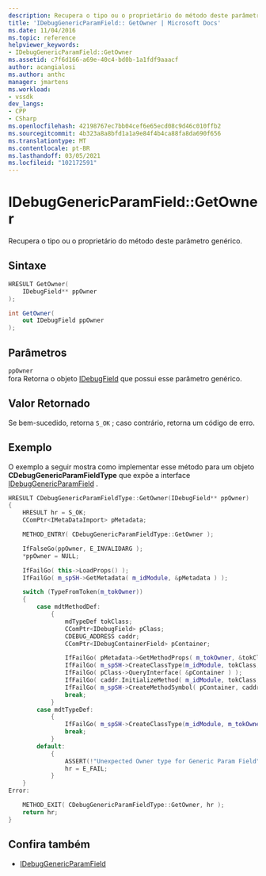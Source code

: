 ```yaml
---
description: Recupera o tipo ou o proprietário do método deste parâmetro genérico.
title: 'IDebugGenericParamField:: GetOwner | Microsoft Docs'
ms.date: 11/04/2016
ms.topic: reference
helpviewer_keywords:
- IDebugGenericParamField::GetOwner
ms.assetid: c7f6d166-a69e-40c4-bd0b-1a1fdf9aaacf
author: acangialosi
ms.author: anthc
manager: jmartens
ms.workload:
- vssdk
dev_langs:
- CPP
- CSharp
ms.openlocfilehash: 42198767ec7bb04cef6e65ecd08c9d46c010ffb2
ms.sourcegitcommit: 4b323a8a8bfd1a1a9e84f4b4ca88fa8da690f656
ms.translationtype: MT
ms.contentlocale: pt-BR
ms.lasthandoff: 03/05/2021
ms.locfileid: "102172591"
---
```

# <a name="idebuggenericparamfieldgetowner"></a>IDebugGenericParamField::GetOwner
Recupera o tipo ou o proprietário do método deste parâmetro genérico.

## <a name="syntax"></a>Sintaxe

```cpp
HRESULT GetOwner(
    IDebugField** ppOwner
);
```

```csharp
int GetOwner(
    out IDebugField ppOwner
);
```

## <a name="parameters"></a>Parâmetros
`ppOwner`\
fora Retorna o objeto [IDebugField](../../../extensibility/debugger/reference/idebugfield.md) que possui esse parâmetro genérico.

## <a name="return-value"></a>Valor Retornado
Se bem-sucedido, retorna `S_OK` ; caso contrário, retorna um código de erro.

## <a name="example"></a>Exemplo
O exemplo a seguir mostra como implementar esse método para um objeto **CDebugGenericParamFieldType** que expõe a interface [IDebugGenericParamField](../../../extensibility/debugger/reference/idebuggenericparamfield.md) .

```cpp
HRESULT CDebugGenericParamFieldType::GetOwner(IDebugField** ppOwner)
{
    HRESULT hr = S_OK;
    CComPtr<IMetaDataImport> pMetadata;

    METHOD_ENTRY( CDebugGenericParamFieldType::GetOwner );

    IfFalseGo(ppOwner, E_INVALIDARG );
    *ppOwner = NULL;

    IfFailGo( this->LoadProps() );
    IfFailGo( m_spSH->GetMetadata( m_idModule, &pMetadata ) );

    switch (TypeFromToken(m_tokOwner))
    {
        case mdtMethodDef:
            {
                mdTypeDef tokClass;
                CComPtr<IDebugField> pClass;
                CDEBUG_ADDRESS caddr;
                CComPtr<IDebugContainerField> pContainer;

                IfFailGo( pMetadata->GetMethodProps( m_tokOwner, &tokClass, NULL, 0, NULL, NULL, NULL, NULL, NULL, NULL ) );
                IfFailGo( m_spSH->CreateClassType(m_idModule, tokClass, &pClass) );
                IfFailGo( pClass->QueryInterface( &pContainer ) );
                IfFailGo( caddr.InitializeMethod( m_idModule, tokClass, m_tokOwner, 0, 0 ) );
                IfFailGo( m_spSH->CreateMethodSymbol( pContainer, caddr, FIELD_SYM_MEMBER, ppOwner ) );
                break;
            }
        case mdtTypeDef:
            {
                IfFailGo( m_spSH->CreateClassType(m_idModule, m_tokOwner, ppOwner) );
                break;
            }
        default:
            {
                ASSERT(!"Unexpected Owner type for Generic Param Field");
                hr = E_FAIL;
            }
    }
Error:

    METHOD_EXIT( CDebugGenericParamFieldType::GetOwner, hr );
    return hr;
}
```

## <a name="see-also"></a>Confira também
- [IDebugGenericParamField](../../../extensibility/debugger/reference/idebuggenericparamfield.md)

